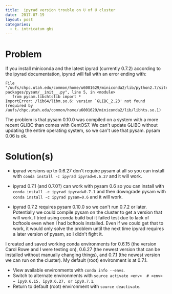```yaml
---
title:  ipyrad version trouble on U of U cluster
date:  2017-07-19
layout: post
categories:
  - t. intricatum gbs
---
```

# Problem

If you install miniconda and the latest ipyrad (currently 0.7.2) according to the ipyrad documentation, ipyrad will fail with an error ending with:

~~~
File "/uufs/chpc.utah.edu/common/home/u6001629/miniconda2/lib/python2.7/site-packages/pysam/__init__.py", line 5, in <module>
   from pysam.libchtslib import *
ImportError: /lib64/libm.so.6: version `GLIBC_2.23' not found (required by /uufs/chpc.utah.edu/common/home/u6001629/miniconda2/lib/libhts.so.1)
~~~

The problem is that pysam 0.10.0 was compiled on a system with a more recent GLIBC than comes with CentOS7. We can't update GLIBC without updating the entire operating system, so we can't use that pysam. pysam 0.06 is ok.

# Solution(s)

  * ipyrad versions up to 0.6.27 don't require pysam at all so you can install with ```conda install -c ipyrad ipyrad=0.6.27``` and it will work.

  * ipyrad 0.7.1 (and 0.7.0?) can work with pysam 0.6 so you can install with ```conda install -c ipyrad ipyrad=0.7.1``` and then downgrade pysam with ```conda install -c ipyrad pysam=0.6``` and it will work.

  * ipyrad 0.7.2 requires pysam 0.10.0 so we can't run 0.7.2 or later. Potentially we could compile pysam on the cluster to get a version that will work. I tried using conda build but it failed test due to lack of bcftools even when I had bcftools installed. Even if we could get that to work, it would only solve the problem until the next time ipyrad requires a later version of pysam, so I didn't fight it.

I created and saved working conda environments for 0.6.15 (the version Carol Rowe and I were testing on), 0.6.27 (the newest version that can be installed without manually changing things), and 0.7.1 (the newest version we can run on the cluster). My default (root) environment is at 0.7.1.
  * View available environments with ```conda info --envs```.  
  * Switch to alternate environments with ```source activate <env>  # <env> = ipy0.6.15, ipy0.6.27, or ipy0.7.1```.
  * Return to default (root) environment with ```source deactivate```.
